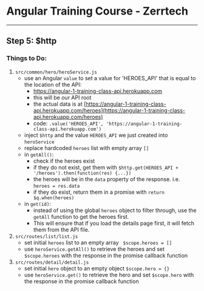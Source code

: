 # Angular Training Course - Zerrtech
-----

## Step 5: $http 

### Things to Do:
1. `src/common/hero/heroService.js`
   * use an Angular `value` to set a value for 'HEROES_API' that is equal to the location of the API:
     * https://angular-1-training-class-api.herokuapp.com
     * this will be our API root
     * the actual data is at [https://angular-1-training-class-api.herokuapp.com/heroes](https://angular-1-training-class-api.herokuapp.com/heroes)
     * code: `.value('HEROES_API', 'https://angular-1-training-class-api.herokuapp.com')`
   * inject `$http` and the value `HEROES_API` we just created into `heroService`
   * replace hardcoded `heroes` list with empty array `[]`
   * in `getAll()`:
     * check if the heroes exist
     * if they do not exist, get them with `$http.get(HEROES_API + '/heroes').then(function(res) {...})`
     * the heroes will be in the `data` property of the response. i.e. `heroes = res.data`
     * if they do exist, return them in a promise with `return $q.when(heroes)`
   * in `get(id)`:
     * instead of using the global `heroes` object to filter through, use the `getAll` function to get the heroes first.
     * This will ensure that if you load the details page first, it will fetch them from the API file.
2. `src/routes/list/list.js`
   * set initial `heroes` list to an empty array ` $scope.heroes = []`
   * use `heroService.getAll()` to retrieve the heroes and set `$scope.heroes` with the response in the promise callback function
3. `src/routes/detail/detail.js`
   * set initial `hero` object to an empty object `$scope.hero = {}`
   * use `heroService.get()` to retrieve the hero and set `$scope.hero` with the response in the promise callback function